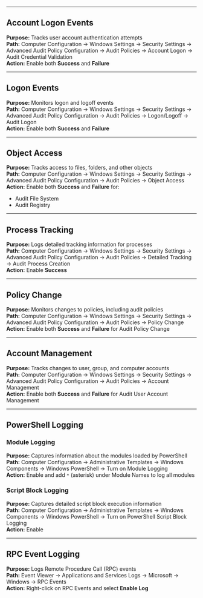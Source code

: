 
---

## Account Logon Events
**Purpose:** Tracks user account authentication attempts  
**Path:** Computer Configuration → Windows Settings → Security Settings → Advanced Audit Policy Configuration → Audit Policies → Account Logon → Audit Credential Validation  
**Action:** Enable both **Success** and **Failure**

---

## Logon Events
**Purpose:** Monitors logon and logoff events  
**Path:** Computer Configuration → Windows Settings → Security Settings → Advanced Audit Policy Configuration → Audit Policies → Logon/Logoff → Audit Logon  
**Action:** Enable both **Success** and **Failure**

---

## Object Access
**Purpose:** Tracks access to files, folders, and other objects  
**Path:** Computer Configuration → Windows Settings → Security Settings → Advanced Audit Policy Configuration → Audit Policies → Object Access  
**Action:** Enable both **Success** and **Failure** for:
- Audit File System  
- Audit Registry

---

## Process Tracking
**Purpose:** Logs detailed tracking information for processes  
**Path:** Computer Configuration → Windows Settings → Security Settings → Advanced Audit Policy Configuration → Audit Policies → Detailed Tracking → Audit Process Creation  
**Action:** Enable **Success**

---

## Policy Change
**Purpose:** Monitors changes to policies, including audit policies  
**Path:** Computer Configuration → Windows Settings → Security Settings → Advanced Audit Policy Configuration → Audit Policies → Policy Change  
**Action:** Enable both **Success** and **Failure** for Audit Policy Change

---

## Account Management
**Purpose:** Tracks changes to user, group, and computer accounts  
**Path:** Computer Configuration → Windows Settings → Security Settings → Advanced Audit Policy Configuration → Audit Policies → Account Management  
**Action:** Enable both **Success** and **Failure** for Audit User Account Management

---

## PowerShell Logging
### Module Logging
**Purpose:** Captures information about the modules loaded by PowerShell  
**Path:** Computer Configuration → Administrative Templates → Windows Components → Windows PowerShell → Turn on Module Logging  
**Action:** Enable and add `*` (asterisk) under Module Names to log all modules

### Script Block Logging
**Purpose:** Captures detailed script block execution information  
**Path:** Computer Configuration → Administrative Templates → Windows Components → Windows PowerShell → Turn on PowerShell Script Block Logging  
**Action:** Enable

---

## RPC Event Logging
**Purpose:** Logs Remote Procedure Call (RPC) events  
**Path:** Event Viewer → Applications and Services Logs → Microsoft → Windows → RPC Events  
**Action:** Right-click on RPC Events and select **Enable Log**



